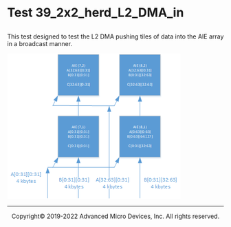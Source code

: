 # Test 39_2x2_herd_L2_DMA_in

##
This test designed to test the L2 DMA pushing tiles of data into the AIE array in
a broadcast manner.

<img src="2x2.png" alt="Want to end up with this">

-----

<p align="center">Copyright&copy; 2019-2022 Advanced Micro Devices, Inc. All rights reserved.</p>